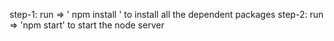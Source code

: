 step-1: run => ' npm install ' to install all the dependent packages
step-2: run => 'npm start' to start the node server
